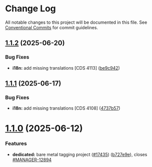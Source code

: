 # Change Log

All notable changes to this project will be documented in this file.
See [Conventional Commits](https://conventionalcommits.org) for commit guidelines.

## [1.1.2](https://github.com/ovh/manager/compare/@ovh-ux/manager-resource-tagging@1.1.1...@ovh-ux/manager-resource-tagging@1.1.2) (2025-06-20)


### Bug Fixes

* **i18n:** add missing translations [CDS 4113] ([be9c942](https://github.com/ovh/manager/commit/be9c9421f3e293cf914ad00f2f2c25f4da791efc))





## [1.1.1](https://github.com/ovh/manager/compare/@ovh-ux/manager-resource-tagging@1.1.0...@ovh-ux/manager-resource-tagging@1.1.1) (2025-06-17)


### Bug Fixes

* **i18n:** add missing translations [CDS 4108] ([4737b57](https://github.com/ovh/manager/commit/4737b57e4736c0fd10474b0fbca9fda682adcaee))





# [1.1.0](https://github.com/ovh/manager/compare/@ovh-ux/manager-resource-tagging@1.0.0...@ovh-ux/manager-resource-tagging@1.1.0) (2025-06-12)


### Features

* **dedicated:** bare metal tagging project ([#17435](https://github.com/ovh/manager/issues/17435)) ([b727e9e](https://github.com/ovh/manager/commit/b727e9e38051b2b67dc3f8b160d9ac8f50e49474)), closes [#MANAGER-12894](https://github.com/ovh/manager/issues/MANAGER-12894)

